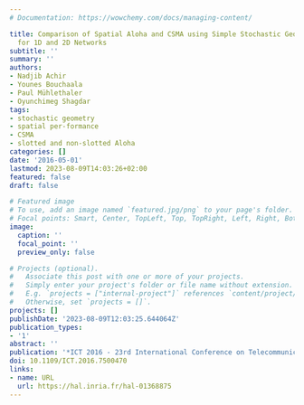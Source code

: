 ```yaml
---
# Documentation: https://wowchemy.com/docs/managing-content/

title: Comparison of Spatial Aloha and CSMA using Simple Stochastic Geometry Models
  for 1D and 2D Networks
subtitle: ''
summary: ''
authors:
- Nadjib Achir
- Younes Bouchaala
- Paul Mühlethaler
- Oyunchimeg Shagdar
tags:
- stochastic geometry
- spatial per-formance
- CSMA
- slotted and non-slotted Aloha
categories: []
date: '2016-05-01'
lastmod: 2023-08-09T14:03:26+02:00
featured: false
draft: false

# Featured image
# To use, add an image named `featured.jpg/png` to your page's folder.
# Focal points: Smart, Center, TopLeft, Top, TopRight, Left, Right, BottomLeft, Bottom, BottomRight.
image:
  caption: ''
  focal_point: ''
  preview_only: false

# Projects (optional).
#   Associate this post with one or more of your projects.
#   Simply enter your project's folder or file name without extension.
#   E.g. `projects = ["internal-project"]` references `content/project/deep-learning/index.md`.
#   Otherwise, set `projects = []`.
projects: []
publishDate: '2023-08-09T12:03:25.644064Z'
publication_types:
- '1'
abstract: ''
publication: '*ICT 2016 - 23rd International Conference on Telecommunications, 2016*'
doi: 10.1109/ICT.2016.7500470
links:
- name: URL
  url: https://hal.inria.fr/hal-01368875
---
```

